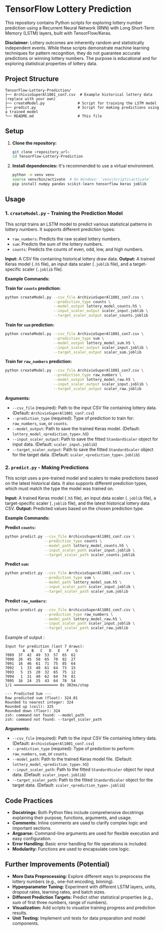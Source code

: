 # TensorFlow Lottery Prediction

This repository contains Python scripts for exploring lottery number prediction using a Recurrent Neural Network (RNN) with Long Short-Term Memory (LSTM) layers, built with TensorFlow/Keras.

**Disclaimer:** Lottery outcomes are inherently random and statistically independent events. While these scripts demonstrate machine learning techniques for pattern recognition, they do not guarantee accurate predictions or winning lottery numbers. The purpose is educational and for exploring statistical properties of lottery data.

## Project Structure

```
TensorFlow-Lottery-Prediction/
├── ArchivioSuperAl1801_con7.csv  # Example historical lottery data (replace with your own)
├── createModel.py               # Script for training the LSTM model
├── predict.py                   # Script for making predictions using a trained model
└── README.md                    # This file
```

## Setup

1.  **Clone the repository:**
    ```bash
    git clone <repository_url>
    cd TensorFlow-Lottery-Prediction
    ```

2.  **Install dependencies:**
    It's recommended to use a virtual environment.
    ```bash
    python -m venv venv
    source venv/bin/activate  # On Windows: `venv\Scripts\activate`
    pip install numpy pandas scikit-learn tensorflow keras joblib
    ```

## Usage

### 1. `createModel.py` - Training the Prediction Model

This script trains an LSTM model to predict various statistical patterns in lottery numbers. It supports different prediction types:

*   `raw_numbers`: Predicts the raw scaled lottery numbers.
*   `sum`: Predicts the sum of the lottery numbers.
*   `counts`: Predicts the counts of even, odd, low, and high numbers.

**Input:** A CSV file containing historical lottery draw data.
**Output:** A trained Keras model (`.h5` file), an input data scaler (`.joblib` file), and a target-specific scaler (`.joblib` file).

**Example Commands:**

**Train for `counts` prediction:**
```bash
python createModel.py --csv_file ArchivioSuperAl1801_con7.csv \
                      --prediction_type counts \
                      --model_output lottery_model_counts.h5 \
                      --input_scaler_output scaler_input.joblib \
                      --target_scaler_output scaler_counts.joblib
```

**Train for `sum` prediction:**
```bash
python createModel.py --csv_file ArchivioSuperAl1801_con7.csv \
                      --prediction_type sum \
                      --model_output lottery_model_sum.h5 \
                      --input_scaler_output scaler_input.joblib \
                      --target_scaler_output scaler_sum.joblib
```

**Train for `raw_numbers` prediction:**
```bash
python createModel.py --csv_file ArchivioSuperAl1801_con7.csv \
                      --prediction_type raw_numbers \
                      --model_output lottery_model_raw.h5 \
                      --input_scaler_output scaler_input.joblib \
                      --target_scaler_output scaler_raw.joblib
```

**Arguments:**
*   `--csv_file` (required): Path to the input CSV file containing lottery data. (Default: `ArchivioSuperAl1801_con7.csv`)
*   `--prediction_type` (required): Type of prediction to train for: `raw_numbers`, `sum`, or `counts`.
*   `--model_output`: Path to save the trained Keras model. (Default: `lottery_model_<prediction_type>.h5`)
*   `--input_scaler_output`: Path to save the fitted `StandardScaler` object for input data. (Default: `scaler_input.joblib`)
*   `--target_scaler_output`: Path to save the fitted `StandardScaler` object for the target data. (Default: `scaler_<prediction_type>.joblib`)

### 2. `predict.py` - Making Predictions

This script uses a pre-trained model and scalers to make predictions based on the latest historical data. It also supports different prediction types, which must match the type the model was trained on.

**Input:** A trained Keras model (`.h5` file), an input data scaler (`.joblib` file), a target-specific scaler (`.joblib` file), and the latest historical lottery data CSV.
**Output:** Predicted values based on the chosen prediction type.

**Example Commands:**

**Predict `counts`:**
```bash
python predict.py --csv_file ArchivioSuperAl1801_con7.csv \
                  --prediction_type counts \
                  --model_path lottery_model_counts.h5 \
                  --input_scaler_path scaler_input.joblib \
                  --target_scaler_path scaler_counts.joblib
```

**Predict `sum`:**
```bash
python predict.py --csv_file ArchivioSuperAl1801_con7.csv \
                  --prediction_type sum \
                  --model_path lottery_model_sum.h5 \
                  --input_scaler_path scaler_input.joblib \
                  --target_scaler_path scaler_sum.joblib
```

**Predict `raw_numbers`:**
```bash
python predict.py --csv_file ArchivioSuperAl1801_con7.csv \
                  --prediction_type raw_numbers \
                  --model_path lottery_model_raw.h5 \
                  --input_scaler_path scaler_input.joblib \
                  --target_scaler_path scaler_raw.joblib
```

Example of output : 
```
Input for prediction (last 7 draws):
        A   B   C   D   E   F   G
7089  37  42  49  53  57  65  62
7090  26  45  58  65  70  82  27
7091  16  46  61  71  75  85  64
7092   1  33  40  61  64  73  15
7093   5  15  20  32  65  75  12
7094   1  31  40  62  64  74  81
7095  16  24  25  43  64  78  54
1/1 ━━━━━━━━━━━━━━━━━━━━ 0s 302ms/step

--- Predicted Sum ---
Raw predicted sum (float): 324.01
Rounded to nearest integer: 324
Rounded up (ceil): 325
Rounded down (floor): 324
zsh: command not found: --model_path
zsh: command not found: --target_scaler_path
```

**Arguments:**
*   `--csv_file` (required): Path to the input CSV file containing lottery data. (Default: `ArchivioSuperAl1801_con7.csv`)
*   `--prediction_type` (required): Type of prediction to perform: `raw_numbers`, `sum`, or `counts`.
*   `--model_path`: Path to the trained Keras model file. (Default: `lottery_model_<prediction_type>.h5`)
*   `--input_scaler_path`: Path to the fitted `StandardScaler` object for input data. (Default: `scaler_input.joblib`)
*   `--target_scaler_path`: Path to the fitted `StandardScaler` object for the target data. (Default: `scaler_<prediction_type>.joblib`)

## Code Practices

*   **Docstrings:** Both Python files include comprehensive docstrings explaining their purpose, functions, arguments, and usage.
*   **Comments:** Inline comments are used to clarify complex logic and important sections.
*   **Argparse:** Command-line arguments are used for flexible execution and easy configuration.
*   **Error Handling:** Basic error handling for file operations is included.
*   **Modularity:** Functions are used to encapsulate core logic.

## Further Improvements (Potential)

*   **More Data Preprocessing:** Explore different ways to preprocess the lottery numbers (e.g., one-hot encoding, binning).
*   **Hyperparameter Tuning:** Experiment with different LSTM layers, units, dropout rates, learning rates, and batch sizes.
*   **Different Prediction Targets:** Predict other statistical properties (e.g., sum of first three numbers, range of numbers).
*   **Visualization:** Add scripts to visualize training progress and prediction results.
*   **Unit Testing:** Implement unit tests for data preparation and model components.
